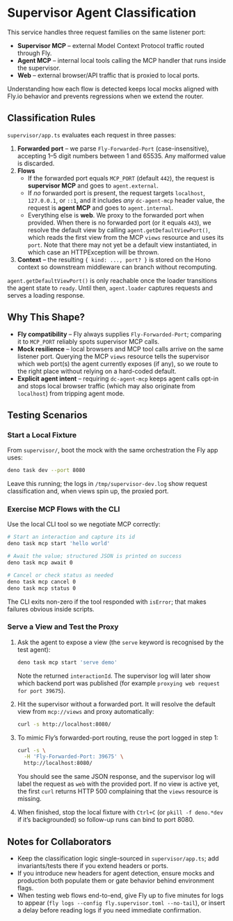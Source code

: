 # Supervisor Agent Classification

This service handles three request families on the same listener port:

- **Supervisor MCP** – external Model Context Protocol traffic routed through
  Fly.
- **Agent MCP** – internal local tools calling the MCP handler that runs inside
  the supervisor.
- **Web** – external browser/API traffic that is proxied to local ports.

Understanding how each flow is detected keeps local mocks aligned with Fly.io
behavior and prevents regressions when we extend the router.

## Classification Rules

`supervisor/app.ts` evaluates each request in three passes:

1. **Forwarded port** – we parse `Fly-Forwarded-Port` (case-insensitive),
   accepting 1–5 digit numbers between 1 and 65535. Any malformed value is
   discarded.
2. **Flows**
   - If the forwarded port equals `MCP_PORT` (default `442`), the request is
     **supervisor MCP** and goes to `agent.external`.
   - If _no_ forwarded port is present, the request targets `localhost`,
     `127.0.0.1`, or `::1`, and it includes _any_ `dc-agent-mcp` header value,
     the request is **agent MCP** and goes to `agent.internal`.
   - Everything else is **web**. We proxy to the forwarded port when provided.
     When there is no forwarded port (or it equals `443`), we resolve the
     default view by calling `agent.getDefaultViewPort()`, which reads the first
     view from the MCP `views` resource and uses its `port`. Note that there may
     not yet be a default view instantiated, in which case an HTTPException will
     be thrown.
3. **Context** – the resulting `{ kind: ..., port? }` is stored on the Hono
   context so downstream middleware can branch without recomputing.

`agent.getDefaultViewPort()` is only reachable once the loader transitions the
agent state to `ready`. Until then, `agent.loader` captures requests and serves
a loading response.

## Why This Shape?

- **Fly compatibility** – Fly always supplies `Fly-Forwarded-Port`; comparing it
  to `MCP_PORT` reliably spots supervisor MCP calls.
- **Mock resilience** – local browsers and MCP tool calls arrive on the same
  listener port. Querying the MCP `views` resource tells the supervisor which
  web port(s) the agent currently exposes (if any), so we route to the right
  place without relying on a hard-coded default.
- **Explicit agent intent** – requiring `dc-agent-mcp` keeps agent calls opt-in
  and stops local browser traffic (which may also originate from `localhost`)
  from tripping agent mode.

## Testing Scenarios

### Start a Local Fixture

From `supervisor/`, boot the mock with the same orchestration the Fly app uses:

```bash
deno task dev --port 8080
```

Leave this running; the logs in `/tmp/supervisor-dev.log` show request
classification and, when views spin up, the proxied port.

### Exercise MCP Flows with the CLI

Use the local CLI tool so we negotiate MCP correctly:

```bash
# Start an interaction and capture its id
deno task mcp start 'hello world'

# Await the value; structured JSON is printed on success
deno task mcp await 0

# Cancel or check status as needed
deno task mcp cancel 0
deno task mcp status 0
```

The CLI exits non-zero if the tool responded with `isError`; that makes failures
obvious inside scripts.

### Serve a View and Test the Proxy

1. Ask the agent to expose a view (the `serve` keyword is recognised by the test
   agent):

   ```bash
   deno task mcp start 'serve demo'
   ```

   Note the returned `interactionId`. The supervisor log will later show which
   backend port was published (for example
   `proxying web request for port 39675`).

2. Hit the supervisor without a forwarded port. It will resolve the default view
   from `mcp://views` and proxy automatically:

   ```bash
   curl -s http://localhost:8080/
   ```

3. To mimic Fly’s forwarded-port routing, reuse the port logged in step 1:

   ```bash
   curl -s \
     -H 'Fly-Forwarded-Port: 39675' \
     http://localhost:8080/
   ```

   You should see the same JSON response, and the supervisor log will label the
   request as `web` with the provided port. If no view is active yet, the first
   `curl` returns HTTP 500 complaining that the `views` resource is missing.

4. When finished, stop the local fixture with `Ctrl+C` (or `pkill -f deno.*dev`
   if it’s backgrounded) so follow-up runs can bind to port 8080.

## Notes for Collaborators

- Keep the classification logic single-sourced in `supervisor/app.ts`; add
  invariants/tests there if you extend headers or ports.
- If you introduce new headers for agent detection, ensure mocks and production
  both populate them or gate behavior behind environment flags.
- When testing web flows end-to-end, give Fly up to five minutes for logs to
  appear (`fly logs --config fly.supervisor.toml --no-tail`), or insert a delay
  before reading logs if you need immediate confirmation.
